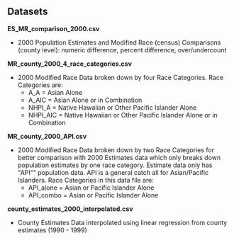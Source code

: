 ## Datasets

<b>ES_MR_comparison_2000.csv </b>

  * 2000 Population Estimates and Modified Race (census) Comparisons (county level): numeric difference, percent difference, over/undercount

<b>MR_county_2000_4_race_categories.csv </b>

  * 2000 Modified Race Data broken down by four Race Categories. Race Categories are: 
    * A_A = Asian Alone 
    * A_AIC = Asian Alone or in Combination
    * NHPI_A = Native Hawaiian or Other Pacific Islander Alone
    * NHPI_AIC = Native Hawaiian or Other Pacific Islander Alone or in Combination

<b>MR_county_2000_API.csv </b>

  * 2000 Modified Race Data broken down by two Race Categories for better comparison with 2000 Estimates data which only breaks down population estimates by one race category. Estimate data only has "API"" population data. API is a general catch all for Asian/Pacific Islanders. Race Categories in this data file are: 
    * API_alone = Asian or Pacific Islander Alone
    * API_combo = Asian or Pacific Islander Alone 

<b>county_estimates_2000_interpolated.csv </b>

  * County Estimates Data interpolated using linear regression from county estimates (1990 - 1999)
  
